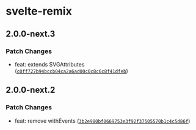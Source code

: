 # svelte-remix

## 2.0.0-next.3

### Patch Changes

- feat: extends SVGAttributes<SVGElement> ([`c0ff727b94bccb04ca2a6ad00c0c8c6c8f41dfeb`](https://github.com/shinokada/svelte-remix/commit/c0ff727b94bccb04ca2a6ad00c0c8c6c8f41dfeb))

## 2.0.0-next.2

### Patch Changes

- feat: remove withEvents ([`3b2e980bf0669753e3f92f37505570b1c4c5d86f`](https://github.com/shinokada/svelte-remix/commit/3b2e980bf0669753e3f92f37505570b1c4c5d86f))

